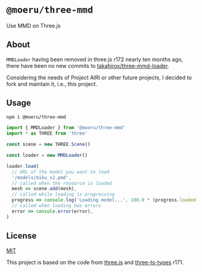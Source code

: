 # `@moeru/three-mmd`

Use MMD on Three.js

## About

`MMDLoader` having been removed in three.js r172 nearly ten months ago, there have been no new commits to [takahirox/three-mmd-loader](https://github.com/takahirox/three-mmd-loader).

Considering the needs of Project AIRI or other future projects, I decided to fork and maintain it, i.e., this project.

## Usage

```bash
npm i @moeru/three-mmd
```

```ts
import { MMDLoader } from '@moeru/three-mmd'
import * as THREE from 'three'

const scene = new THREE.Scene()

const loader = new MMDLoader()

loader.load(
  // URL of the model you want to load
  '/models/miku_v2.pmd',
  // called when the resource is loaded
  mesh => scene.add(mesh),
  // called while loading is progressing
  progress => console.log('Loading model...', 100.0 * (progress.loaded / progress.total), '%'),
  // called when loading has errors
  error => console.error(error),
)
```

## License

[MIT](LICENSE.md)

This project is based on the code from [three.js](https://github.com/mrdoob/three.js/tree/r171) and [three-ts-types](https://github.com/three-types/three-ts-types/tree/r171) r171.
